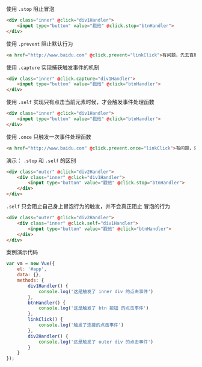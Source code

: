 使用  `.stop`  阻止冒泡

```html
<div class="inner" @click="div1Handler">
    <input type="button" value="戳他" @click.stop="btnHandler">
</div>
```

使用 `.prevent` 阻止默认行为

```html
<a href="http://www.baidu.com" @click.prevent="linkClick">有问题，先去百度</a>
```

使用 `.capture` 实现捕获触发事件的机制

```html
<div class="inner" @click.capture="div1Handler">
	<input type="button" value="戳他" @click="btnHandler">
</div>
```

使用 `.self` 实现只有点击当前元素时候，才会触发事件处理函数

```html
<div class="inner" @click="div1Handler">
    <input type="button" value="戳他" @click="btnHandler">
</div>
```

使用 `.once` 只触发一次事件处理函数

```html
<a href="http://www.baidu.com" @click.prevent.once="linkClick">有问题，先去百度</a>
```

演示： `.stop` 和 `.self` 的区别

```html
<div class="outer" @click="div2Handler">
    <div class="inner" @click="div1Handler">
        <input type="button" value="戳他" @click.stop="btnHandler">
    </div>
</div>
```

`.self` 只会阻止自己身上冒泡行为的触发，并不会真正阻止 冒泡的行为

```html
<div class="outer" @click="div2Handler">
    <div class="inner" @click.self="div1Handler">
        <input type="button" value="戳他" @click="btnHandler">
    </div>
</div>
```

案例演示代码

```javascript
var vm = new Vue({
    el: '#app',
    data: {},
    methods: {
        div1Handler() {
            console.log('这是触发了 inner div 的点击事件')
        },
        btnHandler() {
            console.log('这是触发了 btn 按钮 的点击事件')
        },
        linkClick() {
            console.log('触发了连接的点击事件')
        },
        div2Handler() {
            console.log('这是触发了 outer div 的点击事件')
        }
    }
});
```

